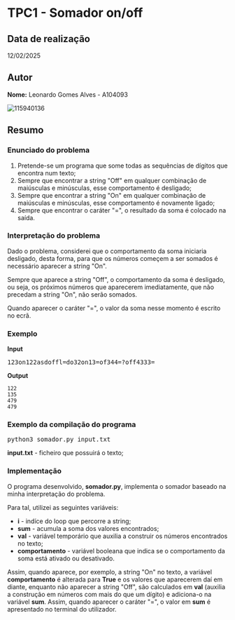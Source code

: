 # TPC1 - Somador on/off

## Data de realização
12/02/2025

## Autor
**Nome:** Leonardo Gomes Alves - A104093

![115940136](https://github.com/user-attachments/assets/68bdbc41-86fd-4a82-91ad-d08d2e9787ac)

## Resumo

### Enunciado do problema

  1. Pretende-se um programa que some todas as sequências de dígitos que encontra num texto;
  2. Sempre que encontrar a string "Off" em qualquer combinação de maiúsculas e minúsculas, esse comportamento é desligado;
  3. Sempre que encontrar a string "On" em qualquer combinação de maiúsculas e minúsculas, esse comportamento é novamente ligado;
  4. Sempre que encontrar o caráter "=", o resultado da soma é colocado na saída.

### Interpretação do problema

Dado o problema, considerei que o comportamento da soma iniciaria desligado, desta forma, para que os números começem a ser somados é necessário aparecer a string "On".

Sempre que aparece a string "Off", o comportamento da soma é desligado, ou seja, os próximos números que aparecerem imediatamente, que não precedam a string "On", não serão somados.

Quando aparecer o caráter "=", o valor da soma nesse momento é escrito no ecrã.

### Exemplo

**Input**
<pre>
123on122asdoffl=do32on13=of344=?off4333=
</pre>

**Output**
```
122
135
479
479
```

### Exemplo da compilação do programa
<pre>
python3 somador.py input.txt
</pre>

**input.txt** - ficheiro que possuirá o texto;

### Implementação
O programa desenvolvido, **somador.py**, implementa o somador baseado na minha interpretação do problema.

Para tal, utilizei as seguintes variáveis:
- **i** - indíce do loop que percorre a string;
- **sum** - acumula a soma dos valores encontrados;
- **val** - variável temporário que auxilia a construir os números encontrados no texto;
- **comportamento** - variável booleana que indica se o comportamento da soma está ativado ou desativado.

Assim, quando aparece, por exemplo, a string "On" no texto, a variável **comportamento** é alterada para **True** e os valores que aparecerem daí em diante, enquanto não aparecer a string "Off", são calculados em **val** (auxilia a construção em números com mais do que um dígito) e adiciona-o na variável **sum**. Assim, quando aparecer o caráter "=",  o valor em **sum** é apresentado no terminal do utilizador. 
